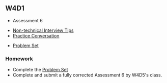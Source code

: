 ## W4D1

+ Assessment 6

* [Non-technical Interview Tips][non-tech-tips]
* [Practice Conversation][practice-conversation]
+ [Problem Set][w4d1-pset]

### Homework

+ Complete the [Problem Set][w4d1-pset]
+ Complete and submit a fully corrected Assessment 6 by W4D5's class.

[non-tech-tips]: ./notes/non_technical_tips.md
[practice-conversation]: ./notes/practice_conversation.md
[w4d1-pset]: ./w4d1_pset.zip
[solutions-w4d1]: ./problems/solution.js
